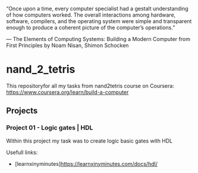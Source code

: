 “Once upon a time, every computer specialist had a gestalt understanding of how computers worked. The overall interactions among hardware, software, compilers, and the operating system were simple and transparent enough to produce a coherent picture of the computer’s operations.”

— The Elements of Computing Systems: Building a Modern Computer from First Principles by Noam Nisan, Shimon Schocken


# nand_2_tetris
This repositoryfor all my tasks from nand2tetris course on Coursera: https://www.coursera.org/learn/build-a-computer


## Projects

### Project 01 - Logic gates | HDL

Within this project my task was to create logic basic gates with HDL

Usefull links:
- [learnxinyminutes]https://learnxinyminutes.com/docs/hdl/
